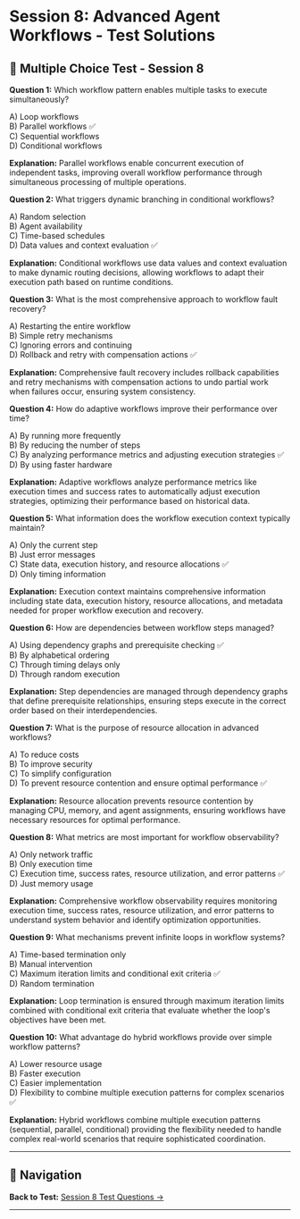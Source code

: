 # Session 8: Advanced Agent Workflows - Test Solutions

## 📝 Multiple Choice Test - Session 8

**Question 1:** Which workflow pattern enables multiple tasks to execute simultaneously?  

A) Loop workflows  
B) Parallel workflows ✅  
C) Sequential workflows  
D) Conditional workflows  

**Explanation:** Parallel workflows enable concurrent execution of independent tasks, improving overall workflow performance through simultaneous processing of multiple operations.

**Question 2:** What triggers dynamic branching in conditional workflows?  

A) Random selection  
B) Agent availability  
C) Time-based schedules  
D) Data values and context evaluation ✅  

**Explanation:** Conditional workflows use data values and context evaluation to make dynamic routing decisions, allowing workflows to adapt their execution path based on runtime conditions.

**Question 3:** What is the most comprehensive approach to workflow fault recovery?  

A) Restarting the entire workflow  
B) Simple retry mechanisms  
C) Ignoring errors and continuing  
D) Rollback and retry with compensation actions ✅  

**Explanation:** Comprehensive fault recovery includes rollback capabilities and retry mechanisms with compensation actions to undo partial work when failures occur, ensuring system consistency.

**Question 4:** How do adaptive workflows improve their performance over time?  

A) By running more frequently  
B) By reducing the number of steps  
C) By analyzing performance metrics and adjusting execution strategies ✅  
D) By using faster hardware  

**Explanation:** Adaptive workflows analyze performance metrics like execution times and success rates to automatically adjust execution strategies, optimizing their performance based on historical data.

**Question 5:** What information does the workflow execution context typically maintain?  

A) Only the current step  
B) Just error messages  
C) State data, execution history, and resource allocations ✅  
D) Only timing information  

**Explanation:** Execution context maintains comprehensive information including state data, execution history, resource allocations, and metadata needed for proper workflow execution and recovery.

**Question 6:** How are dependencies between workflow steps managed?  

A) Using dependency graphs and prerequisite checking ✅  
B) By alphabetical ordering  
C) Through timing delays only  
D) Through random execution  

**Explanation:** Step dependencies are managed through dependency graphs that define prerequisite relationships, ensuring steps execute in the correct order based on their interdependencies.

**Question 7:** What is the purpose of resource allocation in advanced workflows?  

A) To reduce costs  
B) To improve security  
C) To simplify configuration  
D) To prevent resource contention and ensure optimal performance ✅  

**Explanation:** Resource allocation prevents resource contention by managing CPU, memory, and agent assignments, ensuring workflows have necessary resources for optimal performance.

**Question 8:** What metrics are most important for workflow observability?  

A) Only network traffic  
B) Only execution time  
C) Execution time, success rates, resource utilization, and error patterns ✅  
D) Just memory usage  

**Explanation:** Comprehensive workflow observability requires monitoring execution time, success rates, resource utilization, and error patterns to understand system behavior and identify optimization opportunities.

**Question 9:** What mechanisms prevent infinite loops in workflow systems?  

A) Time-based termination only  
B) Manual intervention  
C) Maximum iteration limits and conditional exit criteria ✅  
D) Random termination  

**Explanation:** Loop termination is ensured through maximum iteration limits combined with conditional exit criteria that evaluate whether the loop's objectives have been met.

**Question 10:** What advantage do hybrid workflows provide over simple workflow patterns?  

A) Lower resource usage  
B) Faster execution  
C) Easier implementation  
D) Flexibility to combine multiple execution patterns for complex scenarios ✅  

**Explanation:** Hybrid workflows combine multiple execution patterns (sequential, parallel, conditional) providing the flexibility needed to handle complex real-world scenarios that require sophisticated coordination.

---

## 🧭 Navigation

**Back to Test:** [Session 8 Test Questions →](Session8_Advanced_Agent_Workflows.md#multiple-choice-test-session-8)

---
